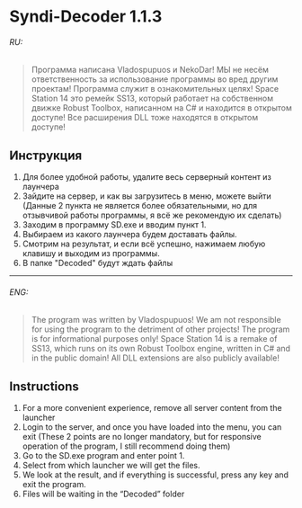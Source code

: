 # Syndi-Decoder 1.1.3
######  RU:

>Программа написана Vladospupuos и NekoDar!
>МЫ не несём ответственность за использование программы во вред другим проектам!
>Программа служит в ознакомительных целях!
>Space Station 14 это ремейк SS13, который работает на собственном движке Robust Toolbox, 
>написанном на C# и находится в открытом доступе!
>Все расширения DLL тоже находятся в открытом доступе!

## Инструкция 
1) Для более удобной работы, удалите весь серверный контент из лаунчера
2) Зайдите на сервер, и как вы загрузитесь в меню, можете выйти
(Данные 2 пункта не является более обязательными, но для отзывчивой работы программы, я всё же рекомендую их сделать)
3) Заходим в программу SD.exe и вводим пункт 1.
4) Выбираем из какого лаунчера будем доставать файлы.
5) Смотрим на результат, и если всё успешно, нажимаем любую клавишу и выходим из программы.
6) В папке "Decoded" будут ждать файлы
___

###### ENG:

>The program was written by Vladospupuos!
>We am not responsible for using the program to the detriment of other projects!
>The program is for informational purposes only!
>Space Station 14 is a remake of SS13, which runs on its own Robust Toolbox engine,
>written in C# and in the public domain!
>All DLL extensions are also publicly available!

## Instructions
1) For a more convenient experience, remove all server content from the launcher
2) Login to the server, and once you have loaded into the menu, you can exit
(These 2 points are no longer mandatory, but for responsive operation of the program, I still recommend doing them)
3) Go to the SD.exe program and enter point 1.
4) Select from which launcher we will get the files.
5) We look at the result, and if everything is successful, press any key and exit the program.
6) Files will be waiting in the “Decoded” folder
